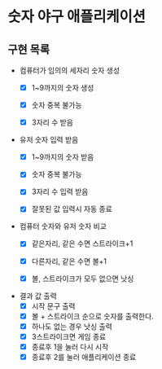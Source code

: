 # 숫자 야구 애플리케이션

## 구현 목록


- 컴퓨터가 임의의 세자리 숫자 생성
    - [x] 1~9까지의 숫자 생성
    - [x] 숫자 중복 불가능
    - [x] 3자리 수 받음
  

- 유저 숫자 입력 받음
    - [x] 1~9까지의 숫자 받음
    - [x] 숫자 중복 불가능
    - [x] 3자리 수 입력 받음
    - [x] 잘못된 값 입력시 자동 종료


- 컴퓨터 숫자와 유저 숫자 비교
    - [X] 같은자리, 같은 수면 스트라이크+1
    - [X] 다른자리, 같은 수면 볼+1
    - [X] 볼, 스트라이크가 모두 없으면 낫싱


- 결과 값 출력
    - [X] 시작 문구 출력
    - [X] 볼 + 스트라이크 순으로 숫자를 출력한다.
    - [X] 하나도 없는 경우 낫싱 출력
    - [X] 3스트라이크면 게임 종료
    - [X] 종료후 1을 눌러 다시 시작
    - [X] 종료후 2를 눌러 애플리케이션 종료